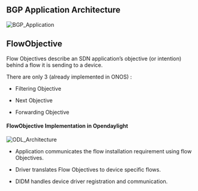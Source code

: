 

## BGP Application Architecture

![BGP_Application](https://www.dropbox.com/s/tgnyxfj2yp5h55k/bgp_app.png?dl=1)

## FlowObjective

Flow Objectives describe an SDN application’s objective (or intention) behind a flow it is sending to a device.

There are only 3 (already implemented in ONOS) :

* Filtering Objective

* Next Objective

* Forwarding Objective


#### FlowObjective Implementation in Opendaylight

![ODL_Architecture](https://www.dropbox.com/s/lukk1ez7ia0lu1u/ODL_Arch_FO.png?dl=1)


* Application communicates the flow installation requirement using flow Objectives.

* Driver translates Flow Objectives to device specific flows.

* DIDM handles device driver registration and communication.
